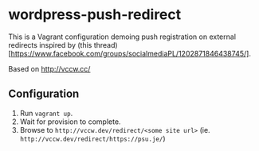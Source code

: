 # wordpress-push-redirect

This is a Vagrant configuration demoing push registration on external redirects inspired by (this thread)[https://www.facebook.com/groups/socialmediaPL/1202871846438745/].

Based on <http://vccw.cc/>

## Configuration

1. Run `vagrant up`.
1. Wait for provision to complete.
1. Browse to `http://vccw.dev/redirect/<some site url>` (ie. `http://vccw.dev/redirect/https://psu.je/`)

